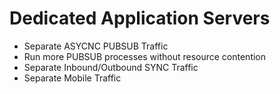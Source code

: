 <!SLIDE>
# Dedicated Application Servers
* Separate ASYCNC PUBSUB Traffic
* Run more PUBSUB processes without resource contention
* Separate Inbound/Outbound SYNC Traffic
* Separate Mobile Traffic
